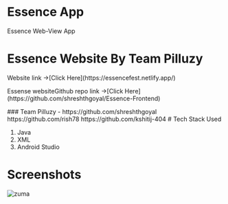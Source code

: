 # Essence App
Essence Web-View App

# Essence Website By Team Pilluzy 
<p>Website link ->[Click Here](https://essencefest.netlify.app/)</p>
<p>Essense websiteGithub repo link ->[Click Here](https://github.com/shreshthgoyal/Essence-Frontend)</p>
### Team Pilluzy - 
 https://github.com/shreshthgoyal 
 https://github.com/rish78
 https://github.com/kshitij-404
# Tech Stack Used

1. Java
2. XML
3. Android Studio

# Screenshots

![zuma](https://user-images.githubusercontent.com/93031862/144483978-244f1101-0e79-4f85-bee5-58942eee78e2.jpeg)


